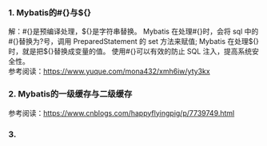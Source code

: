 ### 1. Mybatis的#{}与${} 
解：#{}是预编译处理，${}是字符串替换。  
    Mybatis 在处理#{}时，会将 sql 中的#{}替换为?号，调用 PreparedStatement 的 set 方法来赋值;  
    Mybatis 在处理${}时，就是把${}替换成变量的值。 使用#{}可以有效的防止 SQL 注入，提高系统安全性。  
参考阅读：https://www.yuque.com/mona432/xmh6iw/yty3kx  

### 2. Mybatis的一级缓存与二级缓存  

参考阅读：https://www.cnblogs.com/happyflyingpig/p/7739749.html  

### 3. 